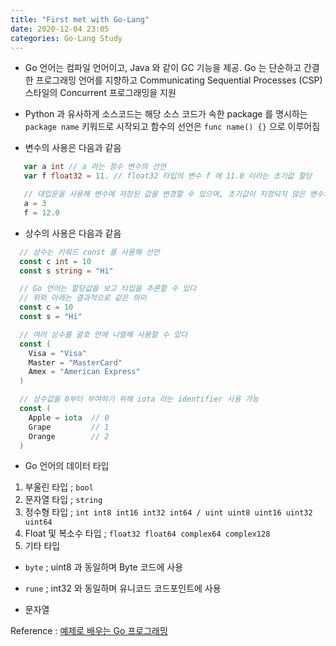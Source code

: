 ```yaml
---
title: "First met with Go-Lang"
date: 2020-12-04 23:05
categories: Go-Lang Study
---
```

- Go 언어는 컴파일 언어이고, Java 와 같이 GC 기능을 제공.
Go 는 단순하고 간결한 프로그래밍 언어를 지향하고 Communicating Sequential Processes (CSP) 스타일의 Concurrent 프로그래밍을 지원

- Python 과 유사하게 소스코드는 해당 소스 코드가 속한 package 를 명시하는 `package name` 키워드로 시작되고 함수의 선언은 `func name() {}` 으로 이루어짐

- 변수의 사용은 다음과 같음
```go
   var a int // a 라는 정수 변수의 선언
   var f float32 = 11. // float32 타입의 변수 f 에 11.0 이라는 초기값 할당

   // 대입문을 사용해 변수에 저장된 값을 변경할 수 있으며, 초기값이 지정되지 않은 변수의 값은 0으로 초기화됨
   a = 3
   f = 12.0
```

- 상수의 사용은 다음과 같음
```go
  // 상수는 키워드 const 를 사용해 선언
  const c int = 10
  const s string = "Hi"

  // Go 언어는 할당값을 보고 타입을 추론할 수 있다
  // 위와 아래는 결과적으로 같은 의미
  const c = 10
  const s = "Hi"

  // 여러 상수를 괄호 안에 나열해 사용할 수 있다
  const (
    Visa = "Visa"
    Master = "MasterCard"
    Amex = "American Express"
  )

  // 상수값을 0부터 부여하기 위해 iota 라는 identifier 사용 가능
  const (
    Apple = iota  // 0
    Grape         // 1
    Orange        // 2
  )
```

- Go 언어의 데이터 타입
1. 부울린 타입 ; `bool`
2. 문자열 타입 ; `string`
3. 정수형 타입 ; `int int8 int16 int32 int64 / uint uint8 uint16 uint32 uint64`
4. Float 및 복소수 타입 ; `float32 float64 complex64 complex128`
5. 기타 타입
  - `byte` ; uint8 과 동일하며 Byte 코드에 사용
  - `rune` ; int32 와 동일하며 유니코드 코드포인트에 사용

- 문자열

Reference : [예제로 배우는 Go 프로그래밍][예제로-배우는-Go-프로그래밍]

[예제로-배우는-Go-프로그래밍]: http://golang.site/
